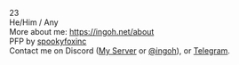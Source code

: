 23  
He/Him / Any  
More about me: https://ingoh.net/about  
PFP by [spookyfoxinc](https://twitter.com/spookyfoxinc)  
Contact me on Discord ([My Server](https://discord.gg/9Xqvb8Cszg) or [@ingoh](https://discord.com/users/381801621950169089)), or [Telegram](https://t.me/IngoHHacks).
